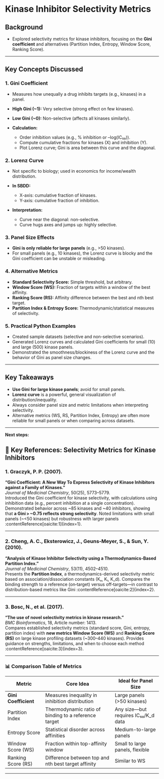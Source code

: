 # Kinase Inhibitor Selectivity Metrics

## Background

* Explored selectivity metrics for kinase inhibitors, focusing on the **Gini coefficient** and alternatives (Partition Index, Entropy, Window Score, Ranking Score).
  
---

## Key Concepts Discussed

### 1. Gini Coefficient

* Measures how unequally a drug inhibits targets (e.g., kinases) in a panel.
* **High Gini (\~1):** Very selective (strong effect on few kinases).
* **Low Gini (\~0):** Non-selective (affects all kinases similarly).
* **Calculation:**

  * Order inhibition values (e.g., % inhibition or –log(IC₅₀)).
  * Compute cumulative fractions for kinases (X) and inhibition (Y).
  * Plot Lorenz curve; Gini is area between this curve and the diagonal.

### 2. Lorenz Curve

* Not specific to biology; used in economics for income/wealth distribution.
* **In SBDD:**

  * X-axis: cumulative fraction of kinases.
  * Y-axis: cumulative fraction of inhibition.
* **Interpretation:**

  * Curve near the diagonal: non-selective.
  * Curve hugs axes and jumps up: highly selective.

### 3. Panel Size Effects

* **Gini is only reliable for large panels** (e.g., >50 kinases).
* For small panels (e.g., 10 kinases), the Lorenz curve is blocky and the Gini coefficient can be unstable or misleading.

### 4. Alternative Metrics

* **Standard Selectivity Score:** Simple threshold, but arbitrary.
* **Window Score (WS):** Fraction of targets within a window of the best affinity.
* **Ranking Score (RS):** Affinity difference between the best and nth best target.
* **Partition Index & Entropy Score:** Thermodynamic/statistical measures of selectivity.

### 5. Practical Python Examples

* Created sample datasets (selective and non-selective scenarios).
* Generated Lorenz curves and calculated Gini coefficients for small (10) and large (500) kinase panels.
* Demonstrated the smoothness/blockiness of the Lorenz curve and the behavior of Gini as panel size changes.

---

## Key Takeaways

* **Use Gini for large kinase panels**; avoid for small panels.
* **Lorenz curve** is a powerful, general visualization of distribution/inequality.
* Always consider panel size and metric limitations when interpreting selectivity.
* Alternative metrics (WS, RS, Partition Index, Entropy) are often more reliable for small panels or when comparing across datasets.

---

**Next steps:**
## 🔬 Key References: Selectivity Metrics for Kinase Inhibitors

### 1. Graczyk, P. P. (2007).  
**“Gini Coefficient: A New Way To Express Selectivity of Kinase Inhibitors against a Family of Kinases.”**  
*Journal of Medicinal Chemistry*, 50(25), 5773–5779.  
Introduced the Gini coefficient for kinase selectivity, with calculations using inhibition data (e.g., percent inhibition at a single concentration). Demonstrated behavior across ~85 kinases and ~40 inhibitors, showing that **a Gini > ~0.75 reflects strong selectivity**. Noted limitations with small panels (~<50 kinases) but robustness with larger panels :contentReference[oaicite:1]{index=1}.

---

### 2. Cheng, A. C., Eksterowicz, J., Geuns‑Meyer, S., & Sun, Y. (2010).  
**“Analysis of Kinase Inhibitor Selectivity using a Thermodynamics‑Based Partition Index.”**  
*Journal of Medicinal Chemistry*, 53(11), 4502–4510.  
Presents the **Partition Index**, a thermodynamics-derived selectivity metric based on association/dissociation constants (Kₐ, Kᵢ, K_d). Compares the binding strength to a reference (on‑target) versus off‑targets—in contrast to distribution-based metrics like Gini :contentReference[oaicite:2]{index=2}.

---

### 3. Bosc, N., et al. (2017).  
**“The use of novel selectivity metrics in kinase research.”**  
*BMC Bioinformatics*, 18, Article number: 1413.  
Compares established selectivity metrics (standard score, Gini, entropy, partition index) with **new metrics Window Score (WS)** and **Ranking Score (RS)** on large kinase profiling datasets (~300–440 kinases). Provides guidance on strengths, limitations, and when to choose each method :contentReference[oaicite:3]{index=3}.

---

### 📊 Comparison Table of Metrics

| Metric                | Core Idea                                          | Ideal for Panel Size         |
|-----------------------|-----------------------------------------------------|------------------------------|
| **Gini Coefficient**  | Measures inequality in inhibition distribution     | Large panels (>50 kinases)  |
| Partition Index       | Thermodynamic ratio of binding to a reference target| Any size—but requires IC₅₀/K_d data |
| Entropy Score         | Statistical disorder across affinities              | Medium-to-large panels       |
| Window Score (WS)     | Fraction within top-affinity window                 | Small to large panels, flexible |
| Ranking Score (RS)    | Difference between top and nth best target affinity | Similar to WS                |

---


